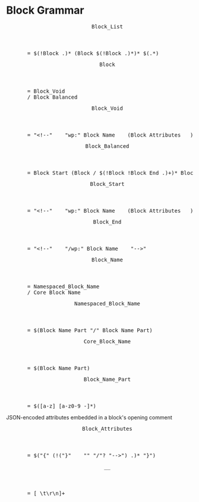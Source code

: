 # Block Grammar

<dl><dt></dt><dd><pre><header>Block_List</header>  = $(!Block .)* (Block $(!Block .)*)* $(.*)</pre></dd><dt></dt><dd><pre><header>Block</header>  = Block_Void
  / Block_Balanced</pre></dd><dt></dt><dd><pre><header>Block_Void</header>  = "&lt;!--" __ "wp:" Block_Name __ (Block_Attributes __)? "/-->"</pre></dd><dt></dt><dd><pre><header>Block_Balanced</header>  = Block_Start (Block / $(!Block !Block_End .)+)* Block_End</pre></dd><dt></dt><dd><pre><header>Block_Start</header>  = "&lt;!--" __ "wp:" Block_Name __ (Block_Attributes __)? "-->"</pre></dd><dt></dt><dd><pre><header>Block_End</header>  = "&lt;!--" __ "/wp:" Block_Name __ "-->"</pre></dd><dt></dt><dd><pre><header>Block_Name</header>  = Namespaced_Block_Name
  / Core_Block_Name</pre></dd><dt></dt><dd><pre><header>Namespaced_Block_Name</header>  = $(Block_Name_Part "/" Block_Name_Part)</pre></dd><dt></dt><dd><pre><header>Core_Block_Name</header>  = $(Block_Name_Part)</pre></dd><dt></dt><dd><pre><header>Block_Name_Part</header>  = $([a-z] [a-z0-9_-]*)</pre></dd><dt>JSON-encoded attributes embedded in a block's opening comment</dt><dd><pre><header>Block_Attributes</header>  = $("{" (!("}" __ "" "/"? "-->") .)* "}")</pre></dd><dt></dt><dd><pre><header>__</header>  = [ \t\r\n]+</pre></dd></dl>
